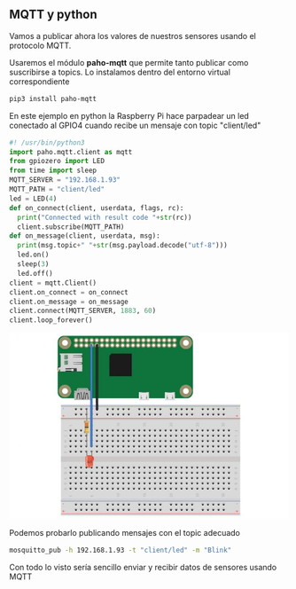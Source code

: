 ## MQTT y python


Vamos a publicar ahora los valores de nuestros sensores usando el protocolo MQTT.

Usaremos el módulo  **paho-mqtt** que permite tanto publicar como suscribirse a topics. Lo instalamos dentro del entorno virtual correspondiente

```sh
pip3 install paho-mqtt
```

En este ejemplo en python la Raspberry Pi hace parpadear un led conectado al GPIO4 cuando recibe un mensaje con topic "client/led"

```python
#! /usr/bin/python3
import paho.mqtt.client as mqtt
from gpiozero import LED
from time import sleep
MQTT_SERVER = "192.168.1.93"
MQTT_PATH = "client/led"
led = LED(4)
def on_connect(client, userdata, flags, rc):
  print("Connected with result code "+str(rc))
  client.subscribe(MQTT_PATH)
def on_message(client, userdata, msg):
  print(msg.topic+" "+str(msg.payload.decode("utf-8")))
  led.on()
  sleep(3)
  led.off()
client = mqtt.Client()
client.on_connect = on_connect
client.on_message = on_message
client.connect(MQTT_SERVER, 1883, 60)
client.loop_forever()   

```

![Montaje Led](./images/5cede883c672e070280861c4,816,544.jpeg)

Podemos probarlo publicando mensajes con el topic adecuado


```sh
mosquitto_pub -h 192.168.1.93 -t "client/led" -m "Blink"
```

Con todo lo visto sería sencillo enviar y recibir datos de sensores usando MQTT


